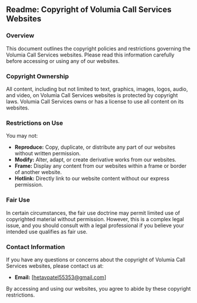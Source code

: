 ## **Readme: Copyright of Volumia Call Services Websites**

### **Overview**

This document outlines the copyright policies and restrictions governing the Volumia Call Services websites. Please read this information carefully before accessing or using any of our websites.

### **Copyright Ownership**

All content, including but not limited to text, graphics, images, logos, audio, and video, on Volumia Call Services websites is protected by copyright laws. Volumia Call Services owns or has a license to use all content on its websites.

### **Restrictions on Use**

You may not:

* **Reproduce:** Copy, duplicate, or distribute any part of our websites without written permission.
* **Modify:** Alter, adapt, or create derivative works from our websites.
* **Frame:** Display any content from our websites within a frame or border of another website.
* **Hotlink:** Directly link to our website content without our express permission.

### **Fair Use**

In certain circumstances, the fair use doctrine may permit limited use of copyrighted material without permission. However, this is a complex legal issue, and you should consult with a legal professional if you believe your intended use qualifies as fair use.

### **Contact Information**

If you have any questions or concerns about the copyright of Volumia Call Services websites, please contact us at:

* **Email:** [hetavpatel55353@gmail.com]

By accessing and using our websites, you agree to abide by these copyright restrictions.
